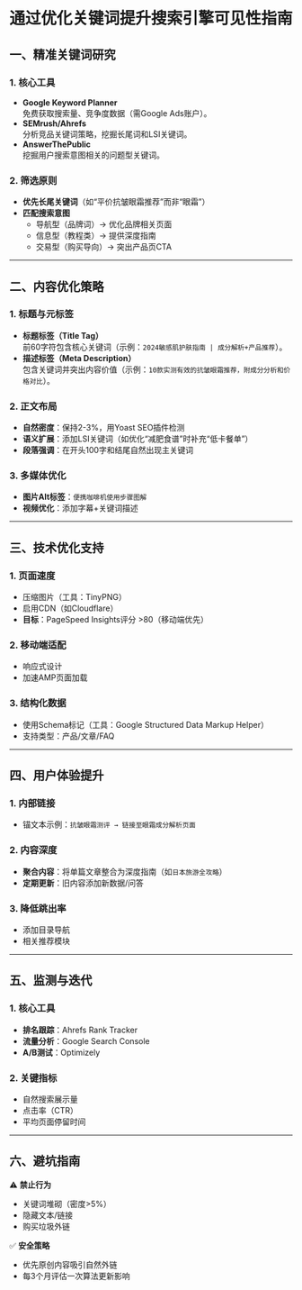 # 通过优化关键词提升搜索引擎可见性指南

## 一、精准关键词研究
### 1. 核心工具
- **Google Keyword Planner**  
  免费获取搜索量、竞争度数据（需Google Ads账户）。
- **SEMrush/Ahrefs**  
  分析竞品关键词策略，挖掘长尾词和LSI关键词。
- **AnswerThePublic**  
  挖掘用户搜索意图相关的问题型关键词。

### 2. 筛选原则
- **优先长尾关键词**（如“平价抗皱眼霜推荐”而非“眼霜”）
- **匹配搜索意图**  
  - 导航型（品牌词）→ 优化品牌相关页面
  - 信息型（教程类）→ 提供深度指南
  - 交易型（购买导向）→ 突出产品页CTA

---

## 二、内容优化策略
### 1. 标题与元标签
- **标题标签（Title Tag）**  
  前60字符包含核心关键词（示例：`2024敏感肌护肤指南 | 成分解析+产品推荐`）。
- **描述标签（Meta Description）**  
  包含关键词并突出内容价值（示例：`10款实测有效的抗皱眼霜推荐，附成分分析和价格对比`）。

### 2. 正文布局
- **自然密度**：保持2-3%，用Yoast SEO插件检测
- **语义扩展**：添加LSI关键词（如优化“减肥食谱”时补充“低卡餐单”）
- **段落强调**：在开头100字和结尾自然出现主关键词

### 3. 多媒体优化
- **图片Alt标签**：`便携咖啡机使用步骤图解`
- **视频优化**：添加字幕+关键词描述

---

## 三、技术优化支持
### 1. 页面速度
- 压缩图片（工具：TinyPNG）
- 启用CDN（如Cloudflare）
- **目标**：PageSpeed Insights评分 >80（移动端优先）

### 2. 移动端适配
- 响应式设计
- 加速AMP页面加载

### 3. 结构化数据
- 使用Schema标记（工具：Google Structured Data Markup Helper）
- 支持类型：产品/文章/FAQ

---

## 四、用户体验提升
### 1. 内部链接
- 锚文本示例：`抗皱眼霜测评 → 链接至眼霜成分解析页面`

### 2. 内容深度
- **聚合内容**：将单篇文章整合为深度指南（如`日本旅游全攻略`）
- **定期更新**：旧内容添加新数据/问答

### 3. 降低跳出率
- 添加目录导航
- 相关推荐模块

---

## 五、监测与迭代
### 1. 核心工具
- **排名跟踪**：Ahrefs Rank Tracker
- **流量分析**：Google Search Console
- **A/B测试**：Optimizely

### 2. 关键指标
- 自然搜索展示量
- 点击率（CTR）
- 平均页面停留时间

---

## 六、避坑指南
⚠️ **禁止行为**
- 关键词堆砌（密度>5%）
- 隐藏文本/链接
- 购买垃圾外链

✅ **安全策略**
- 优先原创内容吸引自然外链
- 每3个月评估一次算法更新影响